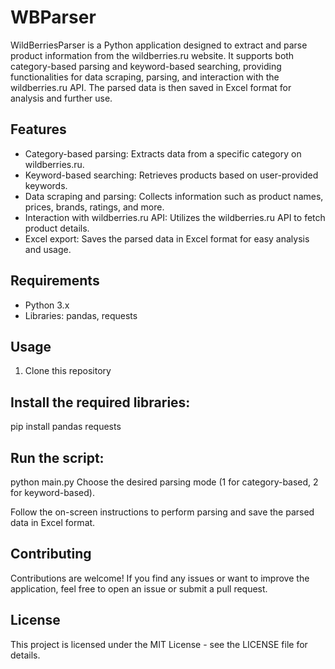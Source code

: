 # WBParser

WildBerriesParser is a Python application designed to extract and parse product information from the wildberries.ru website. It supports both category-based parsing and keyword-based searching, providing functionalities for data scraping, parsing, and interaction with the wildberries.ru API. The parsed data is then saved in Excel format for analysis and further use.

## Features

- Category-based parsing: Extracts data from a specific category on wildberries.ru.
- Keyword-based searching: Retrieves products based on user-provided keywords.
- Data scraping and parsing: Collects information such as product names, prices, brands, ratings, and more.
- Interaction with wildberries.ru API: Utilizes the wildberries.ru API to fetch product details.
- Excel export: Saves the parsed data in Excel format for easy analysis and usage.

## Requirements

- Python 3.x
- Libraries: pandas, requests

## Usage

1. Clone this repository

## Install the required libraries:

pip install pandas requests

## Run the script:
python main.py
Choose the desired parsing mode (1 for category-based, 2 for keyword-based).

Follow the on-screen instructions to perform parsing and save the parsed data in Excel format.

## Contributing
Contributions are welcome! If you find any issues or want to improve the application, feel free to open an issue or submit a pull request.

## License
This project is licensed under the MIT License - see the LICENSE file for details.
